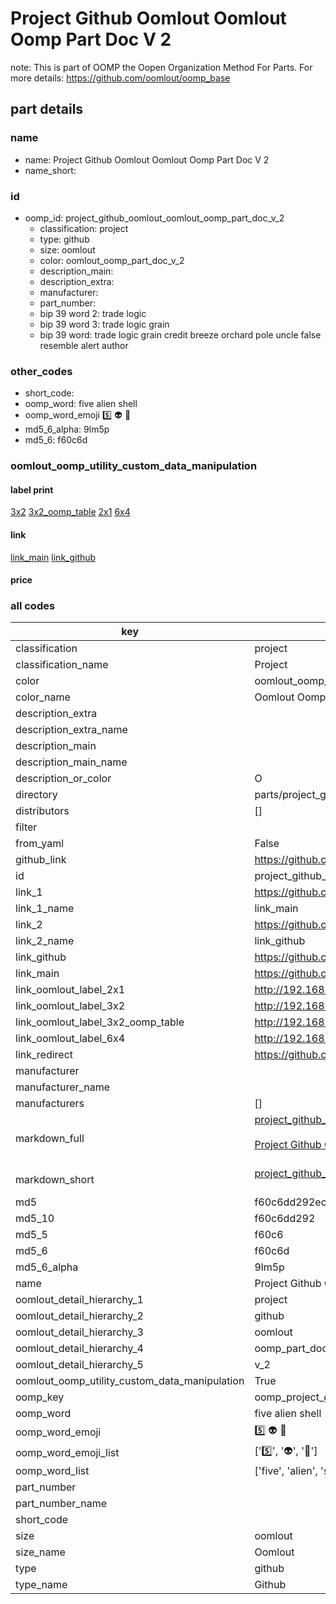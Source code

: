 # Project Github Oomlout Oomlout Oomp Part Doc V 2  

note: This is part of OOMP the Oopen Organization Method For Parts. For more details: https://github.com/oomlout/oomp_base

##  part details
  







### name
* name: Project Github Oomlout Oomlout Oomp Part Doc V 2
* name_short: 
### id
* oomp_id: project_github_oomlout_oomlout_oomp_part_doc_v_2
  * classification: project
  * type: github
  * size: oomlout
  * color: oomlout_oomp_part_doc_v_2
  * description_main: 
  * description_extra: 
  * manufacturer: 
  * part_number: 
  * bip 39 word 2: trade logic
  * bip 39 word 3: trade logic grain
  * bip 39 word: trade logic grain credit breeze orchard pole uncle false resemble alert author

### other_codes
* short_code: 
* oomp_word: five alien shell
* oomp_word_emoji :five: :alien: :shell:
* md5_6_alpha: 9lm5p
* md5_6: f60c6d






### oomlout_oomp_utility_custom_data_manipulation
#### label print
[3x2](http://192.168.1.245:1112/?label=oomp%209lm5p)
[3x2_oomp_table](http://192.168.1.108:1112/?label=oomp%209lm5p)
[2x1](http://192.168.1.242:1112/?label=oomp%209lm5p)
[6x4](http://192.168.1.55:1112/?label=oomp%209lm5p)    

#### link

[link_main](https://github.com/oomlout/oomlout_oomp_version_1_messy/tree/main/parts/project_github_oomlout_oomlout_oomp_part_doc_v_2) [link_github](https://github.com/oomlout/oomlout_oomp_version_1_messy/tree/main/parts/project_github_oomlout_oomlout_oomp_part_doc_v_2)                             

#### price







### all codes 
| key | value |  
| --- | --- |  
| classification | project |  
| classification_name | Project |  
| color | oomlout_oomp_part_doc_v_2 |  
| color_name | Oomlout Oomp Part Doc V 2 |  
| description_extra |  |  
| description_extra_name |  |  
| description_main |  |  
| description_main_name |  |  
| description_or_color | O  |  
| directory | parts/project_github_oomlout_oomlout_oomp_part_doc_v_2 |  
| distributors | [] |  
| filter |  |  
| from_yaml | False |  
| github_link | https://github.com/oomlout/oomlout_oomp_part_src/tree/main/parts/project_github_oomlout_oomlout_oomp_part_doc_v_2 |  
| id | project_github_oomlout_oomlout_oomp_part_doc_v_2 |  
| link_1 | https://github.com/oomlout/oomlout_oomp_version_1_messy/tree/main/parts/project_github_oomlout_oomlout_oomp_part_doc_v_2 |  
| link_1_name | link_main |  
| link_2 | https://github.com/oomlout/oomlout_oomp_version_1_messy/tree/main/parts/project_github_oomlout_oomlout_oomp_part_doc_v_2 |  
| link_2_name | link_github |  
| link_github | https://github.com/oomlout/oomlout_oomp_version_1_messy/tree/main/parts/project_github_oomlout_oomlout_oomp_part_doc_v_2 |  
| link_main | https://github.com/oomlout/oomlout_oomp_version_1_messy/tree/main/parts/project_github_oomlout_oomlout_oomp_part_doc_v_2 |  
| link_oomlout_label_2x1 | http://192.168.1.242:1112/?label=oomp%209lm5p |  
| link_oomlout_label_3x2 | http://192.168.1.245:1112/?label=oomp%209lm5p |  
| link_oomlout_label_3x2_oomp_table | http://192.168.1.108:1112/?label=oomp%209lm5p |  
| link_oomlout_label_6x4 | http://192.168.1.55:1112/?label=oomp%209lm5p |  
| link_redirect | https://github.com/oomlout/oomlout_oomp_version_1_messy/tree/main/parts/project_github_oomlout_oomlout_oomp_part_doc_v_2 |  
| manufacturer |  |  
| manufacturer_name |  |  
| manufacturers | [] |  
| markdown_full | [project_github_oomlout_oomlout_oomp_part_doc_v_2](none)<br>[](none)<br>[Project Github Oomlout Oomlout Oomp Part Doc V 2](none)<br><br> |  
| markdown_short | [project_github_oomlout_oomlout_oomp_part_doc_v_2](none)<br><br> |  
| md5 | f60c6dd292ec94f2700dc330cb20e735 |  
| md5_10 | f60c6dd292 |  
| md5_5 | f60c6 |  
| md5_6 | f60c6d |  
| md5_6_alpha | 9lm5p |  
| name | Project Github Oomlout Oomlout Oomp Part Doc V 2 |  
| oomlout_detail_hierarchy_1 | project |  
| oomlout_detail_hierarchy_2 | github |  
| oomlout_detail_hierarchy_3 | oomlout |  
| oomlout_detail_hierarchy_4 | oomp_part_doc |  
| oomlout_detail_hierarchy_5 | v_2 |  
| oomlout_oomp_utility_custom_data_manipulation | True |  
| oomp_key | oomp_project_github_oomlout_oomlout_oomp_part_doc_v_2 |  
| oomp_word | five alien shell |  
| oomp_word_emoji | :five: :alien: :shell: |  
| oomp_word_emoji_list | [':five:', ':alien:', ':shell:'] |  
| oomp_word_list | ['five', 'alien', 'shell'] |  
| part_number |  |  
| part_number_name |  |  
| short_code |  |  
| size | oomlout |  
| size_name | Oomlout |  
| type | github |  
| type_name | Github |  
